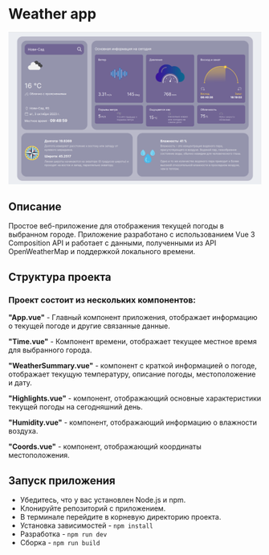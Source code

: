 # Weather app

![forecast](/forecast.png 'forecast')

## Описание

Простое веб-приложение для отображения текущей погоды в выбранном городе. Приложение разработано с использованием Vue 3 Composition API и работает с данными, полученными из API OpenWeatherMap и поддержкой локального времени.

## Структура проекта

### Проект состоит из нескольких компонентов:

**"App.vue"** - Главный компонент приложения, отображает информацию о текущей погоде и другие связанные данные.

**"Time.vue"** - Компонент времени, отображает текущее местное время для выбранного города.

**"WeatherSummary.vue"** - компонент с краткой информацией о погоде, отображает текущую температуру, описание погоды, местоположение и дату.

**"Highlights.vue"** - компонент, отображающий основные характеристики текущей погоды на сегодняшний день.

**"Humidity.vue"** - компонент, отображающий информацию о влажности воздуха.

**"Coords.vue"** - компонент, отображающий координаты местоположения.

## Запуск приложения

- Убедитесь, что у вас установлен Node.js и npm.
- Клонируйте репозиторий с приложением.
- В терминале перейдите в корневую директорию проекта.
- Установка зависимостей - `npm install`
- Разработка - `npm run dev`
- Сборка - `npm run build`
